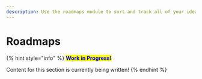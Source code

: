 ```yaml
---
description: Use the roadmaps module to sort and track all of your ideas.
---
```


# Roadmaps

{% hint style="info" %}
<mark style="color:blue;">**Work in Progress!**</mark>

Content for this section is currently being written!
{% endhint %}
